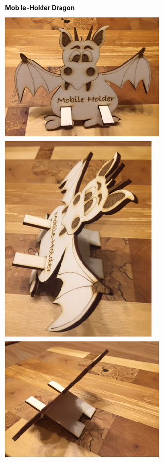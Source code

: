 
## Mobile-Holder Dragon


![image](https://github.com/frankyhub/png/blob/master/Drache1.JPG)

![image](https://github.com/frankyhub/png/blob/master/Drache3.JPG)

![image](https://github.com/frankyhub/png/blob/master/Drache2.JPG)




